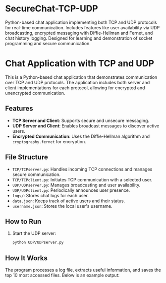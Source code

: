 # SecureChat-TCP-UDP
Python-based chat application implementing both TCP and UDP protocols for real-time communication. Includes features like user availability via UDP broadcasting, encrypted messaging with Diffie-Hellman and Fernet, and chat history logging. Designed for learning and demonstration of socket programming and secure communication.
# Chat Application with TCP and UDP

This is a Python-based chat application that demonstrates communication over TCP and UDP protocols. The application includes both server and client implementations for each protocol, allowing for encrypted and unencrypted communication.

## Features
- **TCP Server and Client**: Supports secure and unsecure messaging.
- **UDP Server and Client**: Enables broadcast messages to discover active users.
- **Encrypted Communication**: Uses the Diffie-Hellman algorithm and `cryptography.fernet` for encryption.

## File Structure
- `TCP/TCPserver.py`: Handles incoming TCP connections and manages secure communication.
- `TCP/TCPclient.py`: Initiates TCP communication with a selected user.
- `UDP/UDPserver.py`: Manages broadcasting and user availability.
- `UDP/UDPclient.py`: Periodically announces user presence.
- `logs/`: Stores chat logs for each user.
- `data.json`: Keeps track of active users and their status.
- `username.json`: Stores the local user's username.

## How to Run
1. Start the UDP server:
   ```bash
   python UDP/UDPserver.py
## How It Works
The program processes a log file, extracts useful information, and saves the top 10 most accessed files. Below is an example output:

